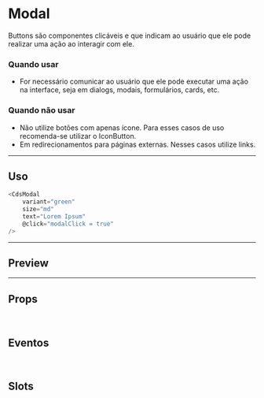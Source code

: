 # Modal

Buttons são componentes clicáveis e que indicam ao usuário que ele pode realizar uma ação ao interagir com ele.

### Quando usar

- For necessário comunicar ao usuário que ele pode executar uma ação na interface,
  seja em dialogs, modais, formulários, cards, etc.

### Quando não usar

- Não utilize botões com apenas ícone. Para esses casos de uso recomenda-se utilizar o IconButton.
- Em redirecionamentos para páginas externas. Nesses casos utilize links.

---

## Uso

```js
<CdsModal
	variant="green"
	size="md"
	text="Lorem Ipsum"
	@click="modalClick = true"
/>
```

---

## Preview

<PreviewBuilder
	:component="CdsModal"
	:events="cdsModalEvents"
/>

---

## Props

<APITable
	name="Modal"
	section="props"
/>
<br />

## Eventos

<APITable
	name="Modal"
	section="events"
/>
<br />

## Slots

<APITable
	name="Modal"
	section="slots"
/>

<script setup>
import CdsModal from '@/components/Modal.vue';

const cdsModalEvents = [
	'modal-click'
];
</script>
